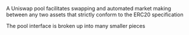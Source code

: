 A Uniswap pool facilitates swapping and automated market making between any two assets that strictly conform
to the ERC20 specification

The pool interface is broken up into many smaller pieces
